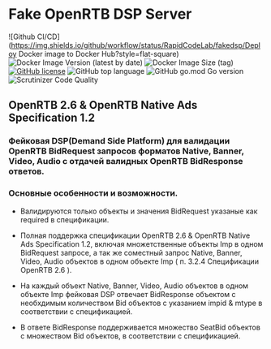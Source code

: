 # Fake OpenRTB DSP Server
![Github CI/CD](https://img.shields.io/github/workflow/status/RapidCodeLab/fakedsp/Deploy Docker image to Docker Hub?style=flat-square)
![Docker Image Version (latest by date)](https://img.shields.io/docker/v/rapidcodelab/fakedsp?style=flat-square)
![Docker Image Size (tag)](https://img.shields.io/docker/image-size/rapidcodelab/fakedsp/latest?style=flat-square)
[![GitHub license](https://img.shields.io/github/license/RapidCodeLab/fakedsp?style=flat-square)](https://github.com/RapidCodeLab/fakedsp/blob/main/LICENSE)
![GitHub top language](https://img.shields.io/github/languages/top/RapidCodeLab/fakedsp?style=flat-square)
![GitHub go.mod Go version](https://img.shields.io/github/go-mod/go-version/RapidCodeLab/fakedsp?style=flat-square)
![Scrutinizer Code Quality](https://img.shields.io/scrutinizer/quality/g/RapidCodeLab/fakedsp/main?style=flat-square)

## OpenRTB 2.6 & OpenRTB Native Ads Specification 1.2

### Фейковая DSP(Demand Side Platform) для валидации OpenRTB BidRequest запросов форматов Native, Banner, Video, Audio с отдачей валидных OpenRTB BidResponse ответов. 



### Основные особенности и возможности.


* Валидируются только объекты и значения BidRequest указаные как required в спецификации. 

* Полная поддержка спецификации OpenRTB 2.6 & OpenRTB Native Ads Specification 1.2, включая множетственные объекты Imp в одном BidRequest запросе, а так же соместный запрос Native, Banner, Video, Audio объектов в одном объекте Imp ( п. 3.2.4 Спецификации OpenRTB 2.6 ). 

* На каждый объект Native, Banner, Video, Audio объектов в одном объекте Imp фейковая DSP отвечает BidResponse объектом с  необхдимым количеством Bid объектов с указанием impid & mtype в соответствии с спецификацией.

* В ответе BidResponse поддерживается множество SeatBid объектов с множеством Bid объектов, в соответствии с спецификацией.
